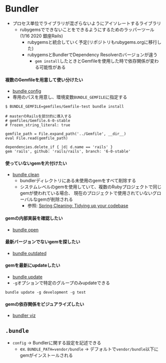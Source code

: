 # Bundler
- プロセス単位でライブラリが混ざらないようにアイソレートするライブラリ
  - rubygemsでできないことをできるようにするためのラッパーツール(1/16 2020 銀座Rails)
    - rubygemsと統合していく予定(リポジトリもrubygems.orgに移行した)
    - rubygemsとBundlerでDependency Resolverのバージョンが違う
      - `gem install`したときとGemfileを使用した時で依存関係が変わる可能性がある

#### 複数のGemfileを用意して使い分けたい
- [bundle config](https://bundler.io/v2.1/bundle_config.html)
- 専用のパスを用意し、環境変数`BUNDLE_GEMFILE`に指定する
```
$ BUNDLE_GEMFILE=gemfiles/Gemfile-test bundle install
```

```
# masterのRailsを部分的に導入する
# gemfiles/Gemfile.6-0-stable
# frozen_string_literal: true

gemfile_path = File.expand_path('../Gemfile', __dir__)
eval File.read(gemfile_path)

dependencies.delete_if { |d| d.name == 'rails' }
gem 'rails', github: 'rails/rails', branch: '6-0-stable'
```

#### 使っていないgemを片付けたい
- [bundle clean](https://bundler.io/man/bundle-clean.1.html)
  - bundlerディレクトリにある未使用のgemをすべて削除する
  - システムレベルのgemを使用していて、複数のRubyプロジェクトで同じgemが使われている場合、
    現在のプロジェクトで使用されていないグローバルなgemが削除される
    - 参照: [Spring Cleaning: Tidying up your codebase](https://boringrails.com/articles/spring-cleaning/)

#### gemの内部実装を確認したい
- [bundle open](https://bundler.io/v1.10/bundle_open.html)

#### 最新バージョンでないgemを探したい
- [bundle outdated](https://bundler.io/man/bundle-outdated.1.html)

#### gemを最新にupdateしたい
- [bundle update](https://bundler.io/v2.0/man/bundle-update.1.html)
- `-g`オプションで特定のグループのみupdateできる
```
bundle update -g development -g test
```

#### gemの依存関係をビジュアライズしたい
- [bundler viz](https://bundler.io/v2.0/man/bundle-viz.1.html)

## `.bundle`
- `config` -> Bundlerに関する設定を記述できる
  - ex. `BUNDLE_PATH=vendor/bundle` -> デフォルトで`vendor/bundle`以下にgemがインストールされる
